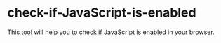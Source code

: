 # check-if-JavaScript-is-enabled
This tool will help you to check if JavaScript is enabled in your browser.
